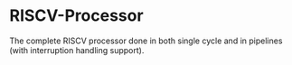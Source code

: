 # RISCV-Processor

The complete RISCV processor done in both single cycle and in pipelines (with interruption handling support).
